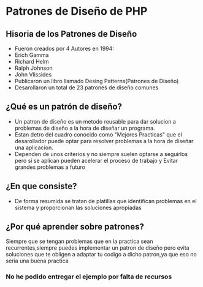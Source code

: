 # **Patrones de Diseño de PHP**

## **Hisoria de los Patrones de Diseño** 
* Fueron creados por 4 Autores en 1994:
* Erich Gamma
* Richard Helm
* Ralph Johnson
* John Vlissides
* Publicaron un libro llamado Desing Patterns(Patrones de Diseño)
* Desarollaron un total de 23 patrones de diseño comunes 


## ¿Qué es un patrón de diseño?
* Un patron de diseño es un metodo reusable para dar solucion a problemas de diseño a la hora de diseñar un programa.
* Estan detro del cuadro conocido como "Mejores Practicas" que el desarollador puede optar para resolver problemas a la hora de diseñar una aplicacion.
* Dependen de unos criterios y no siempre suelen optarse a seguirlos pero si se aplican pueden acelerar el proceso de trabajo y Evitar grandes problemas a futuro



## ¿En que consiste?
* De forma resumida se tratan de platillas que identifican problemas en el sistema y proporcionan las soluciones apropiadas

## ¿Por qué aprender sobre patrones?
Siempre que se tengan problemas que en la practica sean recurrentes,siempre puedes implementar un patron de diseño pero evita soluciones que te obligen a adaptar tu codigo a dicho patron,ya que eso no seria una buena practica


### No he podido entregar el ejemplo por falta de recursos 